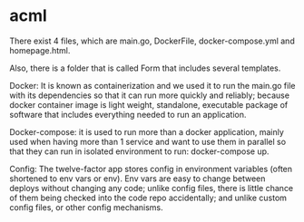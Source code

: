 # acml
There exist 4 files, which are main.go, DockerFile, docker-compose.yml and homepage.html.

Also, there is a folder that is called Form that includes several templates.

Docker: It is known as containerization and we used it to run the main.go file with its dependencies so that it can run more quickly and reliably; because docker container image is light weight, standalone, executable package of software that includes everything needed to run an application.

Docker-compose: it is used to run more than a docker application, mainly used when having more than 1 service and want to use them in parallel so that they can run in isolated environment to run: docker-compose up.

Config: The twelve-factor app stores config in environment variables (often shortened to env vars or env). Env vars are easy to change between deploys without changing any code; unlike config files, there is little chance of them being checked into the code repo accidentally; and unlike custom config files, or other config mechanisms.
